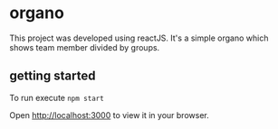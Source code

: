 # organo

This project was developed using reactJS. It's a simple organo which shows team member divided by groups.

## getting started

To run execute `npm start`

Open [http://localhost:3000](http://localhost:3000) to view it in your browser.
